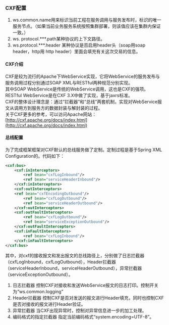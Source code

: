 ### CXF配置

1. ws.common.name用来标识当前工程在服务调用与服务发布时，标识的唯一服务节点。（如果当前业务服务系统按照集群部署，则该值应该在集群内保证一致。）
2. ws. protocol.\*\*\*.path某种协议的上下文路径。
3. ws.protocol.\*\*\*.header 某种协议是否启用header头（soap用soap header，http用 http header）里面会填充有关这次交易的信息。

#### CXF介绍

CXF是较为流行的Apache下WebService实现，它将WebService的服务发布与服务调用过程分别通过SOAP XML与RESTful两种规范分别实现。  
其中SOAP WebService是传统的WebService调用，这也是CXF的强项。RESTful WebService是在CXF 3.X中做了实现，基于jaxrs标准。  
CXF的整体设计理念是：通过“拦截器”和“总线”两套机制，实现对WebService报文从调用方到服务方的数据封装与解封装的过程。  
关于CXF更多的参考，可以访问Apache网站：[http://cxf.apache.org/docs/index.html](http://cxf.apache.org/docs/index.html)

#### 总线配置

为了完成框架框架对CXF默认的总线服务做了定制。定制过程是基于Spring XML Configuration的。代码如下：

```xml
<cxf:bus>
    <cxf:inInterceptors>
        <ref bean="cxfLogInbound"/>
        <ref bean="serviceHeaderInbound"/>
    </cxf:inInterceptors>
    <cxf:outInterceptors>
	<ref bean="cxfEncodingOutbound"/>
        <ref bean="cxfLogOutbound"/>
        <ref bean="serviceHeaderOutbound"/>
    </cxf:outInterceptors>
    <cxf:outFaultInterceptors>
        <ref bean="cxfLogOutbound"/>
        <ref bean="serviceExceptionOutbound"/>
    </cxf:outFaultInterceptors>
    <cxf:inFaultInterceptors>
        <ref bean="cxfLogInbound"/>
    </cxf:inFaultInterceptors>
</cxf:bus>
```

其中，对cxf的接收报文和发出报文的总线路径上，分别做了日志拦截器（cxfLogInbound，cxfLogOutbound），Header拦截器（serviceHeaderInbound，serviceHeaderOutbound），异常拦截器（serviceExceptionOutbound）。

1. 日志拦截器
   控制CXF对接收和发送WebService报文的日志打印。控制开关为“ws.common.logging”
2. Header拦截器
   控制CXF是否对发送的报文进行Header填充，同时也控制CXF是否对接收的报文进行Header验证。
3. 异常拦截器
   当CXF出现异常时，控制对异常信息进一步的加工处理。
4. 编码格式的指定拦截器
   指定当前编码格式“system.encoding=UTF-8”。

